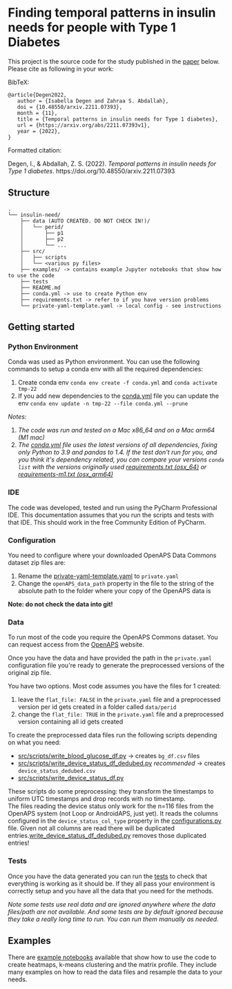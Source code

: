 # Finding temporal patterns in insulin needs for people with Type 1 Diabetes

This project is the source code for the study published in the [paper](https://doi.org/10.48550/arxiv.2211.07393) below. Please cite as following in your work:

BibTeX:
```
@article{Degen2022,
   author = {Isabella Degen and Zahraa S. Abdallah},
   doi = {10.48550/arxiv.2211.07393},
   month = {11},
   title = {Temporal patterns in insulin needs for Type 1 diabetes},
   url = {https://arxiv.org/abs/2211.07393v1},
   year = {2022},
}
```
Formatted citation:
<div class="csl-entry">Degen, I., &#38; Abdallah, Z. S. (2022). <i>Temporal patterns in insulin needs for Type 1 diabetes</i>. https://doi.org/10.48550/arxiv.2211.07393</div>

## Structure
```
.
└── insulin-need/
    ├── data (AUTO CREATED. DO NOT CHECK IN!)/
    │   └── perid/
    │       ├── p1
    │       ├── p2
    │       └── ...
    ├── src/
    │   ├── scripts
    │   └── <various py files>
    ├── examples/ -> contains example Jupyter notebooks that show how to use the code
    ├── tests
    ├── README.md
    ├── conda.yml -> use to create Python env
    ├── requirements.txt -> refer to if you have version problems
    └── private-yaml-template.yaml -> local config - see instructions
```

## Getting started

### Python Environment

Conda was used as Python environment. You can use the following commands to setup a conda env with all the required dependencies:

1. Create conda env ```conda env create -f conda.yml``` and ```conda activate tmp-22```
2. If you add new dependencies to the [conda.yml](conda.yml) file you can update the env ```conda env update -n tmp-22 --file conda.yml --prune```

*Notes:*
1. *The code was run and tested on a Mac x86_64 and on a Mac arm64 (M1 mac)* 
2. *The [conda.yml](conda.yml) file uses the latest versions of all dependencies, fixing only Python to 3.9 and pandas to 1.4. 
If the test don't run for you, and you think it's dependency related, you can compare your versions ```conda list``` with the versions originally used [requirements.txt (osx_64)](/requirements.txt) or [requirements-m1.txt (osx_arm64)](/requirements-m1.txt)*

### IDE
The code was developed, tested and run using the PyCharm Professional IDE. 
This documentation assumes that you run the scripts and tests with that IDE. 
This should work in the free Community Edition of PyCharm.

### Configuration

You need to configure where your downloaded OpenAPS Data Commons dataset zip files are:

1. Rename the [private-yaml-template.yaml](private-yaml-template.yaml)  to ```private.yaml```
2. Change the ```openAPS_data_path``` property in the file to the string of the absolute path to the folder where your copy of the OpenAPS data is

**Note: do not check the data into git!**

### Data
To run most of the code you require the OpenAPS Commons dataset. 
You can request access from the [OpenAPS](https://openaps.org/outcomes/data-commons/) website.

Once you have the data and have provided the path in the ```private.yaml``` configuration file 
you're ready to generate the preprocessed versions of the original zip file.

You have two options. Most code assumes you have the files for 1 created:
1. leave the ```flat_file: FALSE``` in the ```private.yaml``` file and a preprocessed version per id gets created in a folder called ```data/perid```
2. change the ```flat_file: TRUE``` in the ```private.yaml``` file and a preprocessed version containing all id gets created

To create the preprocessed data files run the following scripts depending on what you need:

- [src/scripts/write_blood_glucose_df.py](src/scripts/write_blood_glucose_df.py) -> creates ```bg_df.csv``` files
- [src/scripts/write_device_status_df_dedubed.py](src/scripts/write_device_status_df_dedubed.py) *recommended* -> creates ```device_status_dedubed.csv```
- [src/scripts/write_device_status_df.py](src/scripts/write_device_status_df.py)

These scripts do some preprocessing: they transform the timestamps to uniform UTC timestamps and drop records with no 
timestamp.   
The files reading the device status only work for the n=116 files from the OpenAPS system (not Loop or AndroidAPS, just yet).
It reads the columns configured in the ```device_status_col_type``` property in the 
[configurations.py](/src/configurations.py) file.
Given not all columns are read there will be duplicated entries.[write_device_status_df_dedubed.py](src/scripts/write_device_status_df_dedubed.py)
removes those duplicated entries!

### Tests
Once you have the data generated you can run the [tests](/tests) to check that everything is working as it should be. If they all pass your environment is correctly setup and you have all the data that you need for the methods.

*Note some tests use real data and are ignored anywhere where the data files/path are not available. And some tests are by default ignored because they take a really long time to run. You can run them manually as needed.*


## Examples

There are [example notebooks](examples/) available that show how to use the code to create heatmaps, k-means clustering and the matrix profile.
They include many examples on how to read the data files and resample the data to your needs.





